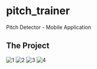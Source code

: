# pitch_trainer

Pitch Detector - Mobile Application

## The Project
![1](MEDIA/diff.PNG)
![2](MEDIA/diff.PNG)
![3](MEDIA/diff.PNG)
![4](MEDIA/diff.PNG)


